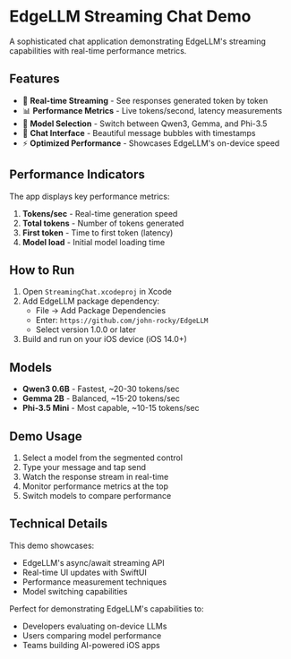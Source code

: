 # EdgeLLM Streaming Chat Demo

A sophisticated chat application demonstrating EdgeLLM's streaming capabilities with real-time performance metrics.

## Features

- 🌊 **Real-time Streaming** - See responses generated token by token
- 📊 **Performance Metrics** - Live tokens/second, latency measurements
- 🎯 **Model Selection** - Switch between Qwen3, Gemma, and Phi-3.5
- 💬 **Chat Interface** - Beautiful message bubbles with timestamps
- ⚡ **Optimized Performance** - Showcases EdgeLLM's on-device speed

## Performance Indicators

The app displays key performance metrics:

1. **Tokens/sec** - Real-time generation speed
2. **Total tokens** - Number of tokens generated
3. **First token** - Time to first token (latency)
4. **Model load** - Initial model loading time

## How to Run

1. Open `StreamingChat.xcodeproj` in Xcode
2. Add EdgeLLM package dependency:
   - File → Add Package Dependencies
   - Enter: `https://github.com/john-rocky/EdgeLLM`
   - Select version 1.0.0 or later
3. Build and run on your iOS device (iOS 14.0+)

## Models

- **Qwen3 0.6B** - Fastest, ~20-30 tokens/sec
- **Gemma 2B** - Balanced, ~15-20 tokens/sec  
- **Phi-3.5 Mini** - Most capable, ~10-15 tokens/sec

## Demo Usage

1. Select a model from the segmented control
2. Type your message and tap send
3. Watch the response stream in real-time
4. Monitor performance metrics at the top
5. Switch models to compare performance

## Technical Details

This demo showcases:
- EdgeLLM's async/await streaming API
- Real-time UI updates with SwiftUI
- Performance measurement techniques
- Model switching capabilities

Perfect for demonstrating EdgeLLM's capabilities to:
- Developers evaluating on-device LLMs
- Users comparing model performance
- Teams building AI-powered iOS apps